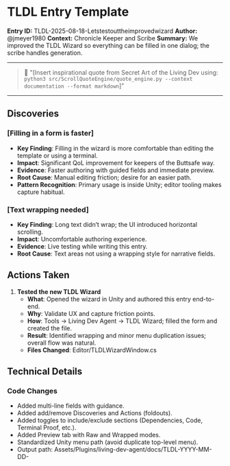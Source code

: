 ﻿# TLDL Entry Template
**Entry ID:** TLDL-2025-08-18-Letstestouttheimprovedwizard
**Author:** @jmeyer1980 
**Context:** Chronicle Keeper and Scribe
**Summary:** We improved the TLDL Wizard so everything can be filled in one dialog; the scribe handles generation.

---

> 📜 "[Insert inspirational quote from Secret Art of the Living Dev using: `python3 src/ScrollQuoteEngine/quote_engine.py --context documentation --format markdown`]"

---

## Discoveries

### [Filling in a form is faster]
- **Key Finding**: Filling in the wizard is more comfortable than editing the template or using a terminal.
- **Impact**: Significant QoL improvement for keepers of the Buttsafe way.
- **Evidence**: Faster authoring with guided fields and immediate preview.
- **Root Cause**: Manual editing friction; desire for an easier path.
- **Pattern Recognition**: Primary usage is inside Unity; editor tooling makes capture habitual.

### [Text wrapping needed]
- **Key Finding**: Long text didn’t wrap; the UI introduced horizontal scrolling.
- **Impact**: Uncomfortable authoring experience.
- **Evidence**: Live testing while writing this entry.
- **Root Cause**: Text areas not using a wrapping style for narrative fields.

## Actions Taken

1. **Tested the new TLDL Wizard**
   - **What**: Opened the wizard in Unity and authored this entry end-to-end.
   - **Why**: Validate UX and capture friction points.
   - **How**: Tools → Living Dev Agent → TLDL Wizard; filled the form and created the file.
   - **Result**: Identified wrapping and minor menu duplication issues; overall flow was natural.
   - **Files Changed**: Editor/TLDLWizardWindow.cs

## Technical Details

### Code Changes
- Added multi-line fields with guidance.
- Added add/remove Discoveries and Actions (foldouts).
- Added toggles to include/exclude sections (Dependencies, Code, Terminal Proof, etc.).
- Added Preview tab with Raw and Wrapped modes.
- Standardized Unity menu path (avoid duplicate top-level menu).
- Output path: Assets/Plugins/living-dev-agent/docs/TLDL-YYYY-MM-DD-<Title>.md

### Dependencies
- Uses built-in .NET/UnityEditor APIs only; no extra packages.

## Lessons Learned

### What Worked Well
- The form was functional and mostly enjoyable to use.

### What Could Be Improved
- Enable text wrapping for narrative fields to avoid horizontal scrolling.
- Keep code/config fields monospaced and non-wrapped for readability.

### Knowledge Gaps Identified
- UI polish needs real-world usage to surface friction quickly.

## Next Steps

### Immediate Actions (High Priority)
- [x] Clamp/wrap narrative text within the window width (done).
- [ ] Keep a clean single top-level menu (standardize all menu paths).

### Medium-term Actions (Medium Priority)
- [ ] Support embedded images/diagrams in entries.
- [ ] Add issue-template style presets in the wizard.

### Long-term Considerations (Low Priority)
- [ ] Consider tabbed sub-forms for large entries.
- [ ] Optional rendered Markdown preview (toggleable rich view).

## References

### Internal Links
- Editor/TLDLWizardWindow.cs

---

## TLDL Metadata

**Tags**: #Chronicle-Keeper #LDA #Docs #Scribe
**Complexity**: Medium
**Impact**: Medium
**Team Members**: @jmeyer1980, @Copilot
**Duration**: 1 hr
**Created**: 2025-08-18 00:21:37 UTC
**Last Updated**: 2025-08-18 00:21:37 UTC
**Status**: In Progress

